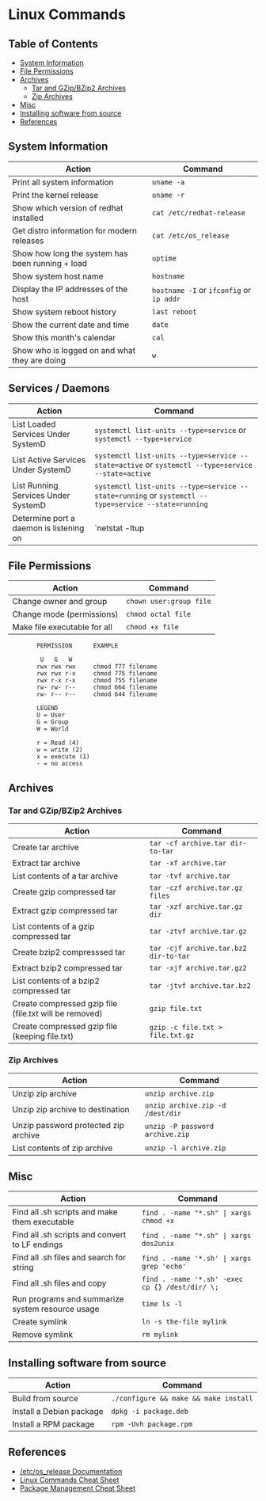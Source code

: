 # Linux Commands

## Table of Contents

<!-- markdownlint-disable MD004 -->

<!-- toc -->

- [System Information](#system-information)
- [File Permissions](#file-permissions)
- [Archives](#archives)
  * [Tar and GZip/BZip2 Archives](#tar-and-gzipbzip2-archives)
  * [Zip Archives](#zip-archives)
- [Misc](#misc)
- [Installing software from source](#installing-software-from-source)
- [References](#references)

<!-- tocstop -->

<!-- markdownlint-enable MD004 -->

## System Information

| Action | Command |
| ------ | ------- |
| Print all system information | `uname -a` |
| Print the kernel release | `uname -r` |
| Show which version of redhat installed | `cat /etc/redhat-release` |
| Get distro information for modern releases | `cat /etc/os_release` |
| Show how long the system has been running + load | `uptime` |
| Show system host name | `hostname` |
| Display the IP addresses of the host | `hostname -I` or `ifconfig` or `ip addr` |
| Show system reboot history | `last reboot` |
| Show the current date and time | `date` |
| Show this month's calendar | `cal` |
| Show who is logged on and what they are doing | `w` |

## Services / Daemons

| Action | Command |
| ------ | ------- |
| List Loaded Services Under SystemD | `systemctl list-units --type=service` or `systemctl --type=service` |
| List Active Services Under SystemD | `systemctl list-units --type=service --state=active` or `systemctl --type=service --state=active` |
| List Running Services Under SystemD | `systemctl list-units --type=service --state=running` or `systemctl --type=service --state=running` |
| Determine port a daemon is listening on | `netstat -ltup | grep <daemon_name>` or `ss -ltup | grep <daemon_name>` |

## File Permissions

| Action | Command |
| ------ | ------- |
| Change owner and group | `chown user:group file` |
| Change mode (permissions) | `chmod octal file` |
| Make file executable for all | `chmod +x file` |

```text
        PERMISSION      EXAMPLE

         U   G   W
        rwx rwx rwx     chmod 777 filename
        rwx rwx r-x     chmod 775 filename
        rwx r-x r-x     chmod 755 filename
        rw- rw- r--     chmod 664 filename
        rw- r-- r--     chmod 644 filename

        LEGEND
        U = User
        G = Group
        W = World

        r = Read (4)
        w = write (2)
        x = execute (1)
        - = no access
```

## Archives

### Tar and GZip/BZip2 Archives

| Action | Command |
| ------ | ------- |
| Create tar archive | `tar -cf archive.tar dir-to-tar` |
| Extract tar archive | `tar -xf archive.tar` |
| List contents of a tar archive | `tar -tvf archive.tar` |
| Create gzip compressed tar | `tar -czf archive.tar.gz files` |
| Extract gzip compressed tar | `tar -xzf archive.tar.gz dir` |
| List contents of a gzip compressed tar | `tar -ztvf archive.tar.gz` |
| Create bzip2 compresssed tar | `tar -cjf archive.tar.bz2 dir-to-tar` |
| Extract bzip2 compressed tar | `tar -xjf archive.tar.gz2` |
| List contents of a bzip2 compressed tar | `tar -jtvf archive.tar.bz2` |
| Create compressed gzip file (file.txt will be removed) | `gzip file.txt` |
| Create compressed gzip file (keeping file.txt) | `gzip -c file.txt > file.txt.gz` |

### Zip Archives

| Action | Command |
| ------ | ------- |
| Unzip zip archive | `unzip archive.zip` |
| Unzip zip archive to destination | `unzip archive.zip -d /dest/dir` |
| Unzip password protected zip archive | `unzip -P password archive.zip` |
| List contents of zip archive | `unzip -l archive.zip` |

## Misc

| Action | Command |
| ------ | ------- |
| Find all .sh scripts and make them executable | `find . -name "*.sh" \| xargs chmod +x` |
| Find all .sh scripts and convert to LF endings | `find . -name "*.sh" \| xargs dos2unix` |
| Find all .sh files and search for string | `find . -name '*.sh' \| xargs grep 'echo'` |
| Find all .sh files and copy | `find . -name '*.sh' -exec cp {} /dest/dir/ \;`
| Run programs and summarize system resource usage | `time ls -l` |
| Create symlink | `ln -s the-file mylink` |
| Remove symlink | `rm mylink` |

## Installing software from source

| Action | Command |
| ------ | ------- |
| Build from source | `./configure && make && make install` |
| Install a Debian package | `dpkg -i package.deb` |
| Install a RPM package | `rpm -Uvh package.rpm` |

## References

- [/etc/os_release Documentation](https://www.freedesktop.org/software/systemd/man/os-release.html)
- [Linux Commands Cheat Sheet](https://www.linuxtrainingacademy.com/linux-commands-cheat-sheet/)
- [Package Management Cheat Sheet](https://distrowatch.com/dwres.php?resource=package-management)
